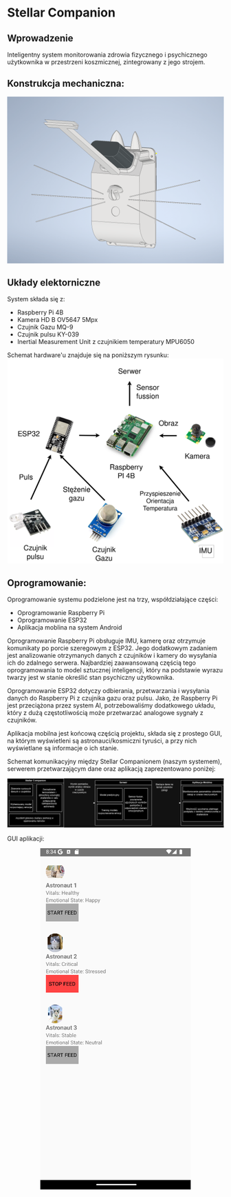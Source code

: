 # Stellar Companion

## Wprowadzenie

Inteligentny system monitorowania zdrowia fizycznego i psychicznego użytkownika w przestrzeni koszmicznej, zintegrowany z jego strojem. 

## Konstrukcja mechaniczna:
![alt text](https://github.com/BartlomiejK2/BHL_Hardware_Zmelczeni/blob/main/462559004_1541827863141474_5801760832243812464_n.png)

## Układy elektorniczne

System składa się z:
- Raspberry Pi 4B
- Kamera HD B OV5647 5Mpx
- Czujnik Gazu MQ-9
- Czujnik pulsu KY-039
- Inertial Measurement Unit z czujnikiem temperatury MPU6050

Schemat hardware'u znajduje się na poniższym rysunku:
![alt text](https://github.com/BartlomiejK2/BHL_Hardware_Zmelczeni/blob/main/hardware.png)

## Oprogramowanie:

Oprogramowanie systemu podzielone jest na trzy, współdziałające części:
- Oprogramowanie Raspberry Pi
- Oprogramowanie ESP32
- Aplikacja moblina na system Android

Oprogramowanie Raspberry Pi obsługuje IMU, kamerę oraz otrzymuje komunikaty po porcie szeregowym z ESP32. Jego dodatkowym zadaniem jest analizowanie otrzymanych danych z czujników i kamery do wysyłania ich do zdalnego serwera. Najbardziej zaawansowaną częścią tego oprogramowania to model sztucznej inteligencji, który na podstawie wyrazu twarzy jest w stanie określić stan psychiczny użytkownika.

Oprogramowanie ESP32 dotyczy odbierania, przetwarzania i wysyłania danych do Raspberry Pi z czujnika gazu oraz pulsu. Jako, że Raspberry Pi jest przeciążona przez system AI, potrzebowaliśmy dodatkowego układu, który z dużą częstotliwością może przetwarzać analogowe sygnały z czujników.

Aplikacja mobilna jest końcową częścią projektu, składa się z prostego GUI, na którym wyświetleni są astronauci/kosmiczni tyruści, a przy nich wyświetlane są informacje o ich stanie. 

Schemat komunikacyjny między Stellar Companionem (naszym systemem), serwerem przetwarzającym dane oraz aplikacją zaprezentowano poniżej:

![alt text](https://github.com/BartlomiejK2/BHL_Hardware_Zmelczeni/blob/main/462571092_584258157296004_516576879629143503_n.png)

GUI aplikacji:
<div align="center">
  <img src="https://github.com/BartlomiejK2/BHL_Hardware_Zmelczeni/blob/main/462568001_1123533142676140_310810992911452213_n.png">
</div>
